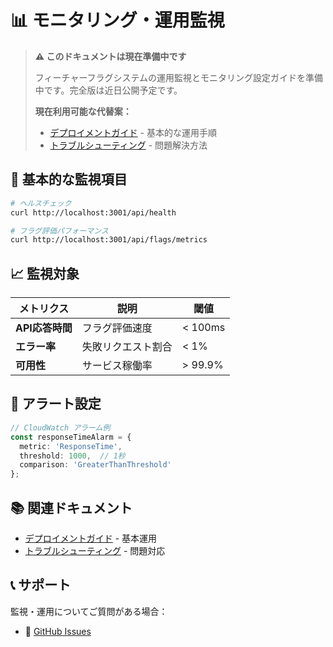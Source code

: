 # 📊 モニタリング・運用監視

> **⚠️ このドキュメントは現在準備中です**
> 
> フィーチャーフラグシステムの運用監視とモニタリング設定ガイドを準備中です。完全版は近日公開予定です。
> 
> **現在利用可能な代替案：**
> - [デプロイメントガイド](./deployment-guide.md) - 基本的な運用手順
> - [トラブルシューティング](./troubleshooting.md) - 問題解決方法

## 🎯 基本的な監視項目

```bash
# ヘルスチェック
curl http://localhost:3001/api/health

# フラグ評価パフォーマンス
curl http://localhost:3001/api/flags/metrics
```

## 📈 監視対象

| メトリクス | 説明 | 閾値 |
|------------|------|------|
| **API応答時間** | フラグ評価速度 | < 100ms |
| **エラー率** | 失敗リクエスト割合 | < 1% |
| **可用性** | サービス稼働率 | > 99.9% |

## 🚨 アラート設定

```typescript
// CloudWatch アラーム例
const responseTimeAlarm = {
  metric: 'ResponseTime',
  threshold: 1000,  // 1秒
  comparison: 'GreaterThanThreshold'
};
```

## 📚 関連ドキュメント

- [デプロイメントガイド](./deployment-guide.md) - 基本運用
- [トラブルシューティング](./troubleshooting.md) - 問題対応

## 📞 サポート

監視・運用についてご質問がある場合：
- 📧 [GitHub Issues](https://github.com/your-org/feature-flag-system/issues)